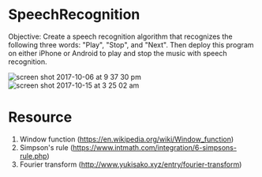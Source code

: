# SpeechRecognition
Objective:
Create a speech recognition algorithm that recognizes the following three words: "Play", "Stop", and "Next". Then deploy this program on either iPhone or Android to play and stop the music with speech recognition.

![screen shot 2017-10-06 at 9 37 30 pm](https://user-images.githubusercontent.com/21322866/31304763-99f2056a-aade-11e7-993a-4ac1b39ad2f0.png)
![screen shot 2017-10-15 at 3 25 02 am](https://user-images.githubusercontent.com/21322866/31583933-dd3a2e9e-b158-11e7-9d6e-e3475e919849.png)

# Resource
1. Window function (https://en.wikipedia.org/wiki/Window_function)
2. Simpson's rule (https://www.intmath.com/integration/6-simpsons-rule.php)
3. Fourier transform (http://www.yukisako.xyz/entry/fourier-transform)
